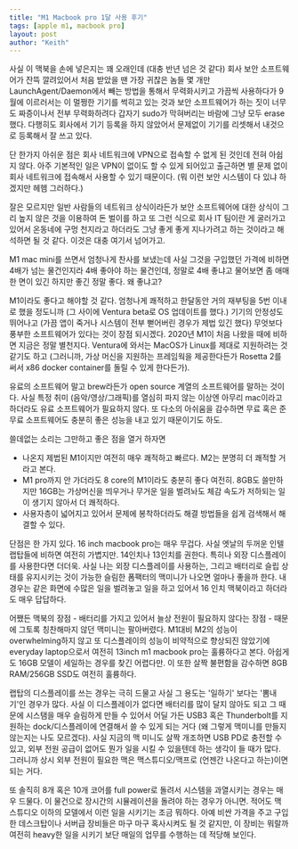 ```yaml
---
title: "M1 Macbook pro 1달 사용 후기"
tags: [apple m1, macbook pro]
layout: post
author: "Keith"
---
```


사실 이 맥북을 손에 넣은지는 꽤 오래인데 (대충 반년 넘은 것 같다) 회사 보안 소프트웨어가 잔뜩 깔려있어서 처음 받았을 땐 가장 귀찮은 놈들 몇 개만 LaunchAgent/Daemon에서 빼는 방법을 통해서 무력화시키고 가끔씩 사용하다가 9월에 이르러서는 이 멀쩡한 기기를 썩히고 있는 것과 보안 소프트웨어가 하는 짓이 너무도 짜증이나서 전부 무력화하려다 갑자기 sudo가 막혀버리는 바람에 그냥 모두 erase했다. 다행히도 회사에서 기기 등록을 하지 않았어서 문제없이 기기를 리셋해서 내것으로 등록해서 잘 쓰고 있다. 

단 한가지 아쉬운 점은 회사 네트워크에 VPN으로 접속할 수 없게 된 것인데 전혀 아쉽지 않다. 아주 기본적인 일은 VPN이 없이도 할 수 있게 되어있고 출근하면 별 문제 없이 회사 네트워크에 접속해서 사용할 수 있기 때문이다. (뭐 이런 보안 시스템이 다 있냐 하겠지만 헤헴 그러하다.)

잘은 모르지만 일반 사람들의 네트워크 상식이라든가 보안 소프트웨어에 대한 상식이 그리 높지 않은 것을 이용하여 돈 벌이를 하고 또 그런 식으로 회사 IT 팀이란 게 굴러가고 있어서 온동네에 구멍 천지라고 하더라도 그냥 좋게 좋게 지나가려고 하는 것이라고 해석하면 될 것 같다. 이것은 대충 여기서 넘어가고.

M1 mac mini를 쓰면서 엄청나게 찬사를 보냈는데 사실 그것을 구입했던 가격에 비하면 4배가 넘는 물건인지라 4배 좋아야 하는 물건인데, 정말로 4배 좋냐고 물어보면 좀 애매한 면이 있긴 하지만 좋긴 정말 좋다. 왜 좋냐고?

M1이라도 좋다고 해야할 것 같다. 엄청나게 쾌적하고 한달동안 거의 재부팅을 5번 이내로 했을 정도니까 (그 사이에 Ventura beta로 OS 업데이트를 했다.) 기기의 안정성도 뛰어나고 (가끔 앱이 죽거나 시스템이 전부 뻗어버린 경우가 제법 있긴 했다) 무엇보다 풍부한 소프트웨어가 있다는 것이 장점 되시겠다. 2020년 M1이 처음 나왔을 때에 비하면 지금은 정말 별천지다. Ventura에 와서는 MacOS가 Linux를 제대로 지원하려는 것 같기도 하고 (그러니까, 가상 머신을 지원하는 프레임웍을 제공한다든가 Rosetta 2를 써서 x86 docker container를 돌릴 수 있게 한다든가).

유료의 소프트웨어 말고 brew라든가 open source 계열의 소프트웨어를 말하는 것이다. 사실 특정 취미 (음악/영상/그래픽)를 열심히 파지 않는 이상엔 아무리 mac이라고 하더라도 유료 소프트웨어가 필요하지 않다. 또 다소의 아쉬움을 감수하면 무료 혹은 준 무료 소프트웨어도 충분히 좋은 성능을 내고 있기 때문이기도 하도.

쓸데없는 소리는 그만하고 좋은 점을 열거 하자면
- 나온지 제법된 M1이지만 여전히 매우 쾌적하고 빠르다. M2는 분명히 더 쾌적할 거라고 본다. 
- M1 pro까지 안 가더라도 8 core의 M1이라도 충분히 좋다 여전히. 8GB도 쓸만하지만 16GB는 가상머신을 띄우거나 무거운 일을 벌려놔도 체감 속도가 저하되는 일이 생기지 않아서 더 쾌적하다.
- 사용자층이 넓어지고 있어서 문제에 봉착하더라도 해결 방법들을 쉽게 검색해서 해결할 수 있다.

단점은 한 가지 있다. 16 inch macbook pro는 매우 무겁다. 사실 엣날의 두꺼운 인텔 랩탑들에 비하면 여전히 가볍지만. 14인치나 13인치를 권한다. 특히나 외장 디스플레이를 사용한다면 더더욱. 사실 나는 외장 디스플레이를 사용하는, 그리고 배터리로 슬립 상태를 유지시키는 것이 가능한 슬림한 폼팩터의 맥미니가 나오면 얼마나 좋을까 한다. 내 경우는 같은 화면에 수많은 일을 벌려놓고 일을 하고 있어서 16 인치 맥북이라고 하더라도 매우 답답하다. 

어쨌든 맥북의 장점 - 배터리를 가지고 있어서 늘상 전원이 필요하지 않다는 장점 - 때문에 그토록 칭찬해마지 않던 맥미니는 팔아버렸다. M1대비 M2의 성능이 overwhelming하지 않고 또 디스플레이의 성능이 비약적으로 향상되진 않았기에 everyday laptop으로서 여전히 13inch m1 macbook pro는 훌륭하다고 본다. 아쉽게도 16GB 모델이 세일하는 경우를 찾긴 어렵다만. 이 또한 살짝 불편함을 감수하면 8GB RAM/256GB SSD도 여전히 훌륭하다.

랩탑의 디스플레이를 쓰는 경우는 극히 드물고 사실 그 용도는 '일하기' 보다는 '뽐내기'인 경우가 많다. 사실 이 디스플레이가 없다면 배터리를 많이 달지 않아도 되고 그 때문에 시스탬을 매우 슬림하게 만들 수 있어서 어딜 가든 USB3 혹은 Thunderbolt를 지원하는 dock/디스플레이에 연결해서 쓸 수 있게 되는 거다 (왜 그렇게 맥미니를 만들지 않는지는 나도 모르겠다). 사실 지금의 맥 미니도 살짝 개조하면 USB PD로 충전할 수 있고, 외부 전원 공급이 없어도 뭔가 일을 시킬 수 있을텐데 하는 생각이 들 때가 많다. 그러니까 상시 외부 전원이 필요한 맥은 맥스튜디오/맥프로 (언젠간 나온다고 하는)이면 되는 거다.

또 솔직히 8개 혹은 10개 코어를 full power로 돌려서 시스템을 과열시키는 경우는 매우 드물다. 이 물건으로 장시간의 시뮬레이션을 돌려야 하는 경우가 아니면. 적어도 맥 스튜디오 이하의 모델에서 이런 일을 시키기는 조금 뭐하다. 아예 비싼 가격을 주고 구입한 데스크탑이나 서버급 장비들은 마구 마구 혹사시켜도 될 것 같지만, 이 장비는 뭐랄까 여전히 heavy한 일을 시키기 보단 매일의 업무를 수행하는 데 적당해 보인다.





